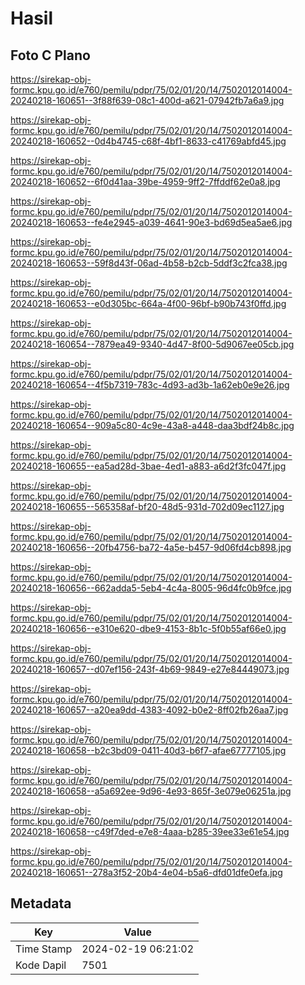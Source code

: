 # Hasil

## Foto C Plano

https://sirekap-obj-formc.kpu.go.id/e760/pemilu/pdpr/75/02/01/20/14/7502012014004-20240218-160651--3f88f639-08c1-400d-a621-07942fb7a6a9.jpg

https://sirekap-obj-formc.kpu.go.id/e760/pemilu/pdpr/75/02/01/20/14/7502012014004-20240218-160652--0d4b4745-c68f-4bf1-8633-c41769abfd45.jpg

https://sirekap-obj-formc.kpu.go.id/e760/pemilu/pdpr/75/02/01/20/14/7502012014004-20240218-160652--6f0d41aa-39be-4959-9ff2-7ffddf62e0a8.jpg

https://sirekap-obj-formc.kpu.go.id/e760/pemilu/pdpr/75/02/01/20/14/7502012014004-20240218-160653--fe4e2945-a039-4641-90e3-bd69d5ea5ae6.jpg

https://sirekap-obj-formc.kpu.go.id/e760/pemilu/pdpr/75/02/01/20/14/7502012014004-20240218-160653--59f8d43f-06ad-4b58-b2cb-5ddf3c2fca38.jpg

https://sirekap-obj-formc.kpu.go.id/e760/pemilu/pdpr/75/02/01/20/14/7502012014004-20240218-160653--e0d305bc-664a-4f00-96bf-b90b743f0ffd.jpg

https://sirekap-obj-formc.kpu.go.id/e760/pemilu/pdpr/75/02/01/20/14/7502012014004-20240218-160654--7879ea49-9340-4d47-8f00-5d9067ee05cb.jpg

https://sirekap-obj-formc.kpu.go.id/e760/pemilu/pdpr/75/02/01/20/14/7502012014004-20240218-160654--4f5b7319-783c-4d93-ad3b-1a62eb0e9e26.jpg

https://sirekap-obj-formc.kpu.go.id/e760/pemilu/pdpr/75/02/01/20/14/7502012014004-20240218-160654--909a5c80-4c9e-43a8-a448-daa3bdf24b8c.jpg

https://sirekap-obj-formc.kpu.go.id/e760/pemilu/pdpr/75/02/01/20/14/7502012014004-20240218-160655--ea5ad28d-3bae-4ed1-a883-a6d2f3fc047f.jpg

https://sirekap-obj-formc.kpu.go.id/e760/pemilu/pdpr/75/02/01/20/14/7502012014004-20240218-160655--565358af-bf20-48d5-931d-702d09ec1127.jpg

https://sirekap-obj-formc.kpu.go.id/e760/pemilu/pdpr/75/02/01/20/14/7502012014004-20240218-160656--20fb4756-ba72-4a5e-b457-9d06fd4cb898.jpg

https://sirekap-obj-formc.kpu.go.id/e760/pemilu/pdpr/75/02/01/20/14/7502012014004-20240218-160656--662adda5-5eb4-4c4a-8005-96d4fc0b9fce.jpg

https://sirekap-obj-formc.kpu.go.id/e760/pemilu/pdpr/75/02/01/20/14/7502012014004-20240218-160656--e310e620-dbe9-4153-8b1c-5f0b55af66e0.jpg

https://sirekap-obj-formc.kpu.go.id/e760/pemilu/pdpr/75/02/01/20/14/7502012014004-20240218-160657--d07ef156-243f-4b69-9849-e27e84449073.jpg

https://sirekap-obj-formc.kpu.go.id/e760/pemilu/pdpr/75/02/01/20/14/7502012014004-20240218-160657--a20ea9dd-4383-4092-b0e2-8ff02fb26aa7.jpg

https://sirekap-obj-formc.kpu.go.id/e760/pemilu/pdpr/75/02/01/20/14/7502012014004-20240218-160658--b2c3bd09-0411-40d3-b6f7-afae67777105.jpg

https://sirekap-obj-formc.kpu.go.id/e760/pemilu/pdpr/75/02/01/20/14/7502012014004-20240218-160658--a5a692ee-9d96-4e93-865f-3e079e06251a.jpg

https://sirekap-obj-formc.kpu.go.id/e760/pemilu/pdpr/75/02/01/20/14/7502012014004-20240218-160658--c49f7ded-e7e8-4aaa-b285-39ee33e61e54.jpg

https://sirekap-obj-formc.kpu.go.id/e760/pemilu/pdpr/75/02/01/20/14/7502012014004-20240218-160651--278a3f52-20b4-4e04-b5a6-dfd01dfe0efa.jpg


## Metadata

| Key        | Value               |
| ---------- | ------------------- |
| Time Stamp | 2024-02-19 06:21:02 |
| Kode Dapil | 7501                |



